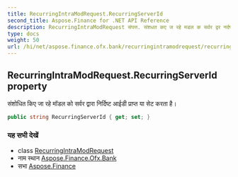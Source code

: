 ```yaml
---
title: RecurringIntraModRequest.RecurringServerId
second_title: Aspose.Finance for .NET API Reference
description: RecurringIntraModRequest संपत्त. संशधत कए ज रहे मडल क सर्वर द्वर नर्दष्ट आईड प्रप्त य सेट करत है
type: docs
weight: 50
url: /hi/net/aspose.finance.ofx.bank/recurringintramodrequest/recurringserverid/
---
```

## RecurringIntraModRequest.RecurringServerId property

संशोधित किए जा रहे मॉडल को सर्वर द्वारा निर्दिष्ट आईडी प्राप्त या सेट करता है।

```csharp
public string RecurringServerId { get; set; }
```

### यह सभी देखें

* class [RecurringIntraModRequest](../)
* नाम स्थान [Aspose.Finance.Ofx.Bank](../../recurringintramodrequest/)
* सभा [Aspose.Finance](../../../)


